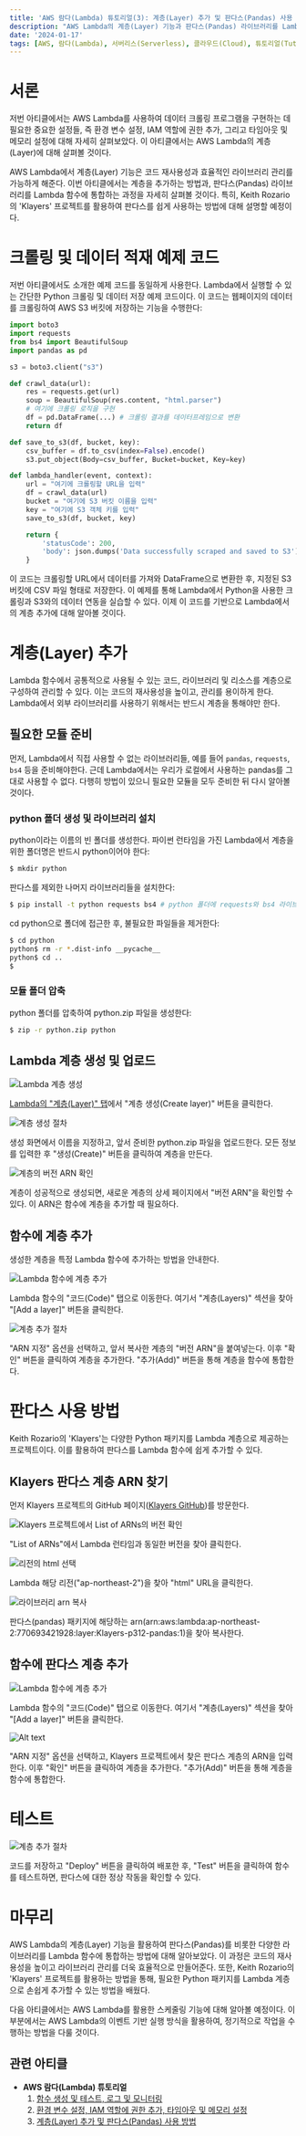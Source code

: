 ```yaml
---
title: 'AWS 람다(Lambda) 튜토리얼(3): 계층(Layer) 추가 및 판다스(Pandas) 사용 방법'
description: "AWS Lambda의 계층(Layer) 기능과 판다스(Pandas) 라이브러리를 Lambda 함수에 통합하는 방법을 자세히 살펴본다. Keith Rozario의 'Klayers' 프로젝트를 활용하여 판다스를 쉽게 사용하는 방법과 Lambda에서의 계층 추가 및 관리 방법을 배운다. 이를 통해 Python을 사용한 데이터 처리와 분석을 효율적으로 수행할 수 있는 방법을 탐구한다. 또한, Lambda의 서버리스 아키텍처를 통한 코드 재사용성과 라이브러리 관리의 효율성을 극대화하는 방법에 대해서도 알아볼 것이다."
date: '2024-01-17'
tags: [AWS, 람다(Lambda), 서버리스(Serverless), 클라우드(Cloud), 튜토리얼(Tutorial), 계층(Layer), 판다스(Pandas)]
---
```

# 서론

저번 아티클에서는 AWS Lambda를 사용하여 데이터 크롤링 프로그램을 구현하는 데 필요한 중요한 설정들, 즉 환경 변수 설정, IAM 역할에 권한 추가, 그리고 타임아웃 및 메모리 설정에 대해 자세히 살펴보았다. 이 아티클에서는 AWS Lambda의 계층(Layer)에 대해 살펴볼 것이다.

AWS Lambda에서 계층(Layer) 기능은 코드 재사용성과 효율적인 라이브러리 관리를 가능하게 해준다. 이번 아티클에서는 계층을 추가하는 방법과, 판다스(Pandas) 라이브러리를 Lambda 함수에 통합하는 과정을 자세히 살펴볼 것이다. 특히, Keith Rozario의 'Klayers' 프로젝트를 활용하여 판다스를 쉽게 사용하는 방법에 대해 설명할 예정이다.

# 크롤링 및 데이터 적재 예제 코드

저번 아티클에서도 소개한 예제 코드를 동일하게 사용한다. Lambda에서 실행할 수 있는 간단한 Python 크롤링 및 데이터 저장 예제 코드이다. 이 코드는 웹페이지의 데이터를 크롤링하여 AWS S3 버킷에 저장하는 기능을 수행한다:

```py
import boto3
import requests
from bs4 import BeautifulSoup
import pandas as pd

s3 = boto3.client("s3")

def crawl_data(url):
    res = requests.get(url)
    soup = BeautifulSoup(res.content, "html.parser")
    # 여기에 크롤링 로직을 구현
    df = pd.DataFrame(...) # 크롤링 결과를 데이터프레임으로 변환
    return df

def save_to_s3(df, bucket, key):
    csv_buffer = df.to_csv(index=False).encode()
    s3.put_object(Body=csv_buffer, Bucket=bucket, Key=key)

def lambda_handler(event, context):
    url = "여기에 크롤링할 URL을 입력"
    df = crawl_data(url)
    bucket = "여기에 S3 버킷 이름을 입력"
    key = "여기에 S3 객체 키를 입력"
    save_to_s3(df, bucket, key)

    return {
        'statusCode': 200,
        'body': json.dumps('Data successfully scraped and saved to S3')
    }
```

이 코드는 크롤링할 URL에서 데이터를 가져와 DataFrame으로 변환한 후, 지정된 S3 버킷에 CSV 파일 형태로 저장한다. 이 예제를 통해 Lambda에서 Python을 사용한 크롤링과 S3와의 데이터 연동을 실습할 수 있다. 이제 이 코드를 기반으로 Lambda에서의 계층 추가에 대해 알아볼 것이다.

# 계층(Layer) 추가

Lambda 함수에서 공통적으로 사용될 수 있는 코드, 라이브러리 및 리소스를 계층으로 구성하여 관리할 수 있다. 이는 코드의 재사용성을 높이고, 관리를 용이하게 한다. Lambda에서 외부 라이브러리를 사용하기 위해서는 반드시 계층을 통해야만 한다.

## 필요한 모듈 준비

먼저, Lambda에서 직접 사용할 수 없는 라이브러리들, 예를 들어 `pandas`, `requests`, `bs4` 등을 준비해야한다. 근데 Lambda에서는 우리가 로컬에서 사용하는 pandas를 그대로 사용할 수 없다. 다행히 방법이 있으니 필요한 모듈을 모두 준비한 뒤 다시 알아볼 것이다.

### python 폴더 생성 및 라이브러리 설치

python이라는 이름의 빈 폴더를 생성한다. 파이썬 런타임을 가진 Lambda에서 계층을 위한 폴더명은 반드시 python이어야 한다:

```sh
$ mkdir python 
```

판다스를 제외한 나머지 라이브러리들을 설치한다:

```sh
$ pip install -t python requests bs4 # python 폴더에 requests와 bs4 라이브러리 설치
```

cd python으로 폴더에 접근한 후, 불필요한 파일들을 제거한다:

```sh
$ cd python
python$ rm -r *.dist-info __pycache__
python$ cd ..
$
```

### 모듈 폴더 압축

python 폴더를 압축하여 python.zip 파일을 생성한다:

```sh
$ zip -r python.zip python
```

## Lambda 계층 생성 및 업로드

![Lambda 계층 생성](https://yoonminlee-blog-image.s3.ap-northeast-2.amazonaws.com/aws-lambda-layer-pandas-2.png)

[Lambda의 "계층(Layer)" 탭](https://ap-northeast-2.console.aws.amazon.com/lambda/home?region=ap-northeast-2#/layers)에서 "계층 생성(Create layer)" 버튼을 클릭한다.

![계층 생성 절차](https://yoonminlee-blog-image.s3.ap-northeast-2.amazonaws.com/aws-lambda-layer-pandas-3.png)

생성 화면에서 이름을 지정하고, 앞서 준비한 python.zip 파일을 업로드한다. 모든 정보를 입력한 후 "생성(Create)" 버튼을 클릭하여 계층을 만든다.

![계층의 버전 ARN 확인](https://yoonminlee-blog-image.s3.ap-northeast-2.amazonaws.com/aws-lambda-layer-pandas-4.png)

계층이 성공적으로 생성되면, 새로운 계층의 상세 페이지에서 "버전 ARN"을 확인할 수 있다. 이 ARN은 함수에 계층을 추가할 때 필요하다.

## 함수에 계층 추가

생성한 계층을 특정 Lambda 함수에 추가하는 방법을 안내한다.

![Lambda 함수에 계층 추가](https://yoonminlee-blog-image.s3.ap-northeast-2.amazonaws.com/aws-lambda-layer-pandas-1.png)

Lambda 함수의 "코드(Code)" 탭으로 이동한다. 여기서 "계층(Layers)" 섹션을 찾아 "[Add a layer]" 버튼을 클릭한다.

![계층 추가 절차](https://yoonminlee-blog-image.s3.ap-northeast-2.amazonaws.com/aws-lambda-layer-pandas-5.png)

"ARN 지정" 옵션을 선택하고, 앞서 복사한 계층의 "버전 ARN"을 붙여넣는다. 이후 "확인" 버튼을 클릭하여 계층을 추가한다. "추가(Add)" 버튼을 통해 계층을 함수에 통합한다.

# 판다스 사용 방법

Keith Rozario의 'Klayers'는 다양한 Python 패키지를 Lambda 계층으로 제공하는 프로젝트이다. 이를 활용하여 판다스를 Lambda 함수에 쉽게 추가할 수 있다.

## Klayers 판다스 계층 ARN 찾기

먼저 Klayers 프로젝트의 GitHub 페이지([Klayers GitHub](https://github.com/keithrozario/Klayers))를 방문한다.

![Klayers 프로젝트에서 List of ARNs의 버전 확인](https://yoonminlee-blog-image.s3.ap-northeast-2.amazonaws.com/aws-lambda-layer-pandas-6.png)

"List of ARNs"에서 Lambda 런타임과 동일한 버전을 찾아 클릭한다.

![리전의 html 선택](https://yoonminlee-blog-image.s3.ap-northeast-2.amazonaws.com/aws-lambda-layer-pandas-7.png)

Lambda 해당 리전("ap-northeast-2")을 찾아 "html" URL을 클릭한다.

![라이브러리 arn 복사](https://yoonminlee-blog-image.s3.ap-northeast-2.amazonaws.com/aws-lambda-layer-pandas-8.png)

판다스(pandas) 패키지에 해당하는 arn(arn:aws:lambda:ap-northeast-2:770693421928:layer:Klayers-p312-pandas:1)을 찾아 복사한다.

## 함수에 판다스 계층 추가

![Lambda 함수에 계층 추가](https://yoonminlee-blog-image.s3.ap-northeast-2.amazonaws.com/aws-lambda-layer-pandas-1.png)

Lambda 함수의 "코드(Code)" 탭으로 이동한다. 여기서 "계층(Layers)" 섹션을 찾아 "[Add a layer]" 버튼을 클릭한다.

![Alt text](https://yoonminlee-blog-image.s3.ap-northeast-2.amazonaws.com/aws-lambda-layer-pandas-9.png)

"ARN 지정" 옵션을 선택하고, Klayers 프로젝트에서 찾은 판다스 계층의 ARN을 입력한다. 이후 "확인" 버튼을 클릭하여 계층을 추가한다. "추가(Add)" 버튼을 통해 계층을 함수에 통합한다.

# 테스트

![계층 추가 절차](https://yoonminlee-blog-image.s3.ap-northeast-2.amazonaws.com/aws-lambda-layer-pandas-10.png)

코드를 저장하고 "Deploy" 버튼을 클릭하여 배포한 후, "Test" 버튼을 클릭하여 함수를 테스트하면, 판다스에 대한 정상 작동을 확인할 수 있다.

# 마무리

AWS Lambda의 계층(Layer) 기능을 활용하여 판다스(Pandas)를 비롯한 다양한 라이브러리를 Lambda 함수에 통합하는 방법에 대해 알아보았다. 이 과정은 코드의 재사용성을 높이고 라이브러리 관리를 더욱 효율적으로 만들어준다. 또한, Keith Rozario의 'Klayers' 프로젝트를 활용하는 방법을 통해, 필요한 Python 패키지를 Lambda 계층으로 손쉽게 추가할 수 있는 방법을 배웠다.

다음 아티클에서는 AWS Lambda를 활용한 스케줄링 기능에 대해 알아볼 예정이다. 이 부분에서는 AWS Lambda의 이벤트 기반 실행 방식을 활용하여, 정기적으로 작업을 수행하는 방법을 다룰 것이다.

## 관련 아티클

- **AWS 람다(Lambda) 튜토리얼**
    1. [함수 생성 및 테스트, 로그 및 모니터링](/aws-lambda-function-creation-testing-log-monitoring)
    2. [환경 변수 설정, IAM 역할에 권한 추가, 타임아웃 및 메모리 설정](/aws-lambda-environment-variables-iam-timeout-memory)
    3. [계층(Layer) 추가 및 판다스(Pandas) 사용 방법](/aws-lambda-layer-pandas)